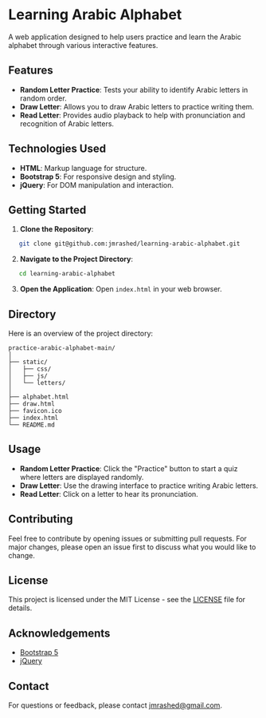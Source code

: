 # Learning Arabic Alphabet

A web application designed to help users practice and learn the Arabic alphabet through various interactive features.

## Features

- **Random Letter Practice**: Tests your ability to identify Arabic letters in random order.
- **Draw Letter**: Allows you to draw Arabic letters to practice writing them.
- **Read Letter**: Provides audio playback to help with pronunciation and recognition of Arabic letters.

## Technologies Used

- **HTML**: Markup language for structure.
- **Bootstrap 5**: For responsive design and styling.
- **jQuery**: For DOM manipulation and interaction.

## Getting Started

1. **Clone the Repository**:
```bash
   git clone git@github.com:jmrashed/learning-arabic-alphabet.git
```
   
2. **Navigate to the Project Directory**:
```bash
   cd learning-arabic-alphabet
```
   
3. **Open the Application**:
   Open `index.html` in your web browser.

## Directory
Here is an overview of the project directory:

```
practice-arabic-alphabet-main/
│
├── static/
│   ├── css/
│   ├── js/
│   └── letters/
│
├── alphabet.html
├── draw.html
├── favicon.ico
├── index.html
└── README.md
```


## Usage

- **Random Letter Practice**: Click the "Practice" button to start a quiz where letters are displayed randomly.
- **Draw Letter**: Use the drawing interface to practice writing Arabic letters.
- **Read Letter**: Click on a letter to hear its pronunciation.

## Contributing

Feel free to contribute by opening issues or submitting pull requests. For major changes, please open an issue first to discuss what you would like to change.

## License

This project is licensed under the MIT License - see the [LICENSE](LICENSE) file for details.

## Acknowledgements

- [Bootstrap 5](https://getbootstrap.com/)
- [jQuery](https://jquery.com/)

## Contact

For questions or feedback, please contact [jmrashed@gmail.com](mailto:jmrashed@gmail.com). 